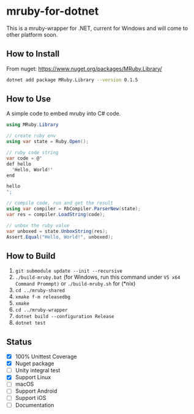 # mruby-for-dotnet

This is a mruby-wrapper for .NET, current for Windows and will come to other platform soon.

## How to Install

From nuget: https://www.nuget.org/packages/MRuby.Library/

```bash
dotnet add package MRuby.Library --version 0.1.5
```

## How to Use

A simple code to embed mruby into C# code.

```csharp
using MRuby.Library

// create ruby env
using var state = Ruby.Open();

// ruby code string
var code = @"
def hello
  'Hello, World!'
end

hello
";

// compile code, run and get the result
using var compiler = RbCompiler.ParserNew(state);
var res = compiler.LoadString(code);

// unbox the ruby value
var unboxed = state.UnboxString(res);
Assert.Equal("Hello, World!", unboxed);

```

## How to Build

1. `git submodule update --init --recursive`
2. `./build-mruby.bat` (for Windows, run this command under `VS x64 Command Prommpt)` or `./build-mruby.sh` for (*nix)
3. `cd ../mruby-shared`
4. `xmake f-m releasedbg`
5. `xmake`
6. `cd ../mruby-wrapper`
7. `dotnet build --configuration Release`
8. `dotnet test`

## Status

- [X] 100% Unittest Coverage
- [X] Nuget package
- [ ] Unity integral test
- [X] Support Linux
- [ ] macOS
- [ ] Support Android
- [ ] Support iOS
- [ ] Documentation
